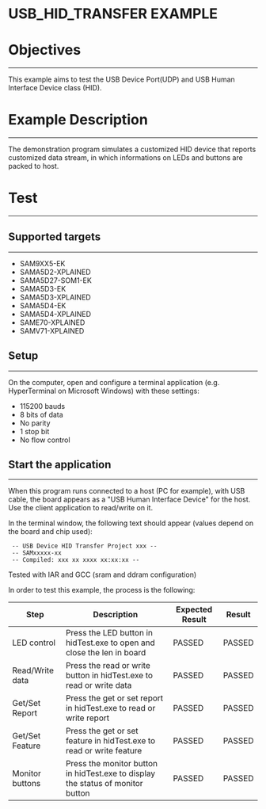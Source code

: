 USB_HID_TRANSFER EXAMPLE
========================

# Objectives
------------
This example aims to test the USB Device Port(UDP) and USB Human Interface
Device class (HID).

# Example Description
---------------------
The demonstration program simulates a customized HID device that reports
customized data stream, in which informations on LEDs and buttons are packed to
host.

# Test
------
## Supported targets
--------------------
* SAM9XX5-EK
* SAMA5D2-XPLAINED
* SAMA5D27-SOM1-EK
* SAMA5D3-EK
* SAMA5D3-XPLAINED
* SAMA5D4-EK
* SAMA5D4-XPLAINED
* SAME70-XPLAINED
* SAMV71-XPLAINED

## Setup
--------
On the computer, open and configure a terminal application
(e.g. HyperTerminal on Microsoft Windows) with these settings:
 - 115200 bauds
 - 8 bits of data
 - No parity
 - 1 stop bit
 - No flow control

## Start the application
------------------------

When this program runs connected to a host (PC for example), with USB cable,
the board appears as a "USB Human Interface Device" for the host. Use the
client application to read/write on it.

In the terminal window, the following text should appear (values depend on the
board and chip used):
```
 -- USB Device HID Transfer Project xxx --
 -- SAMxxxxx-xx
 -- Compiled: xxx xx xxxx xx:xx:xx --
```
Tested with IAR and GCC (sram and ddram configuration)

In order to test this example, the process is the following:

Step | Description | Expected Result | Result
-----|-------------|-----------------|-------
LED control | Press the LED button in hidTest.exe to open and close the len in board | PASSED | PASSED
Read/Write data | Press the read or write button in hidTest.exe to read or write data | PASSED | PASSED
Get/Set Report | Press the get or set report in hidTest.exe to read or write report | PASSED | PASSED
Get/Set Feature | Press the get or set feature in hidTest.exe to read or write feature | PASSED | PASSED
Monitor buttons | Press the monitor button in hidTest.exe to display the status of monitor button | PASSED | PASSED
